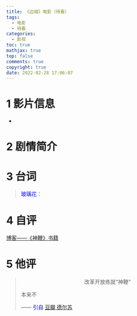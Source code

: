```yaml
---
title: 《边城》电影（待看）
tags:
  - 电影
  - 待看
categories:
  - 影视
toc: true
mathjax: true
top: false
comments: true
copyright: true
date: 2022-02-28 17:06:07
---
```


# 1 影片信息

* 

# 2 剧情简介



# 3 台词

> <font color=blue>玻璃花</font>：

# 4 自评

[博客——《神鞭》书籍](https://dragonliu.tk/2022/02/12/%E3%80%8A%E7%A5%9E%E9%9E%AD%E3%80%8B%E4%B9%A6%E7%B1%8D/)

# 5 他评

> <center>改革开放练就“神鞭”</center>
>
> 本来不
>
> ——   <font color=blue>引自 [豆瓣 德尔苏 ](https://movie.douban.com/review/10056840/?dt_dapp=1&dt_platform=com.douban.activity.qq_session)</font>

